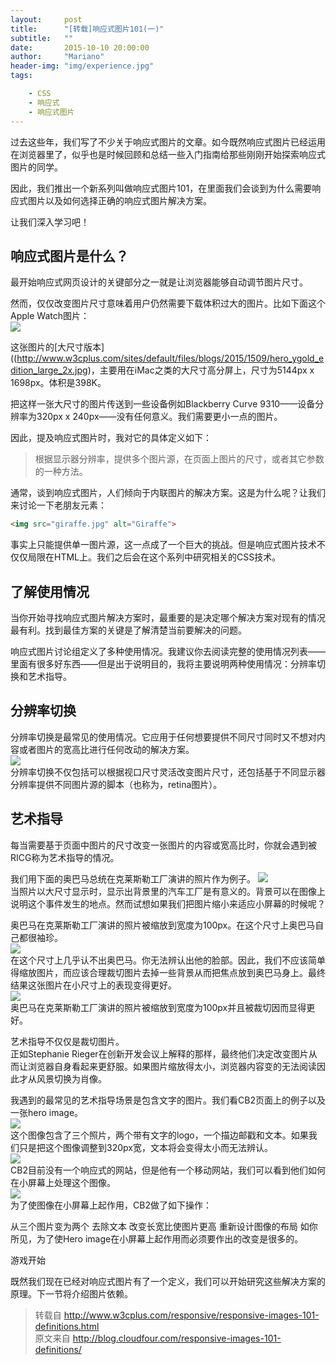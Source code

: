 ```yaml
---
layout:     post
title:      "[转载]响应式图片101(一)"
subtitle:   ""
date:       2015-10-10 20:00:00
author:     "Mariano"
header-img: "img/experience.jpg"
tags:  

    - CSS 
    - 响应式 
    - 响应式图片
---  
```

  
过去这些年，我们写了不少关于响应式图片的文章。如今既然响应式图片已经运用在浏览器里了，似乎也是时候回顾和总结一些入门指南给那些刚刚开始探索响应式图片的同学。

因此，我们推出一个新系列叫做响应式图片101，在里面我们会谈到为什么需要响应式图片以及如何选择正确的响应式图片解决方案。

让我们深入学习吧！  
  
## 响应式图片是什么？  
最开始响应式网页设计的关键部分之一就是让浏览器能够自动调节图片尺寸。

然而，仅仅改变图片尺寸意味着用户仍然需要下载体积过大的图片。比如下面这个Apple Watch图片：  
![]({{site.baseurl}}/img/hero_ygold_edition_800.jpg)   
 
这张图片的[大尺寸版本]((http://www.w3cplus.com/sites/default/files/blogs/2015/1509/hero_ygold_edition_large_2x.jpg)，主要用在iMac之类的大尺寸高分屏上，尺寸为5144px x 1698px。体积是398K。

把这样一张大尺寸的图片传送到一些设备例如Blackberry Curve 9310——设备分辨率为320px x 240px——没有任何意义。我们需要更小一点的图片。

因此，提及响应式图片时，我对它的具体定义如下：  
  
> 根据显示器分辨率，提供多个图片源，在页面上图片的尺寸，或者其它参数的一种方法。  
  
通常，谈到响应式图片，人们倾向于内联图片的解决方案。这是为什么呢？让我们来讨论一下老朋友<img>元素：  
  
```html
<img src="giraffe.jpg" alt="Giraffe">   
```  
事实上<img>只能提供单一图片源，这一点成了一个巨大的挑战。但是响应式图片技术不仅仅局限在HTML上。我们之后会在这个系列中研究相关的CSS技术。  
## 了解使用情况  
当你开始寻找响应式图片解决方案时，最重要的是决定哪个解决方案对现有的情况最有利。找到最佳方案的关键是了解清楚当前要解决的问题。

响应式图片讨论组定义了多种使用情况。我建议你去阅读完整的使用情况列表——里面有很多好东西——但是出于说明目的，我将主要说明两种使用情况：分辨率切换和艺术指导。   
 
## 分辨率切换

分辨率切换是最常见的使用情况。它应用于任何想要提供不同尺寸同时又不想对内容或者图片的宽高比进行任何改动的解决方案。  
![]({{site.baseurl}}/img/resolution-switching.jpg)  
分辨率切换不仅包括可以根据视口尺寸灵活改变图片尺寸，还包括基于不同显示器分辨率提供不同图片源的脚本（也称为，retina图片）。  
## 艺术指导  
每当需要基于页面中图片的尺寸改变一张图片的内容或宽高比时，你就会遇到被RICG称为艺术指导的情况。

我们用下面的奥巴马总统在克莱斯勒工厂演讲的照片作为例子。 
![]({{site.baseurl}}/img/obama-500.jpg)  
当照片以大尺寸显示时，显示出背景里的汽车工厂是有意义的。背景可以在图像上说明这个事件发生的地点。然而试想如果我们把图片缩小来适应小屏幕的时候呢？

奥巴马在克莱斯勒工厂演讲的照片被缩放到宽度为100px。在这个尺寸上奥巴马自己都很袖珍。  
![]({{site.baseurl}}/img/obama-100.jpg)  
在这个尺寸上几乎认不出奥巴马。你无法辨认出他的脸部。因此，我们不应该简单得缩放图片，而应该合理裁切图片去掉一些背景从而把焦点放到奥巴马身上。最终结果这张图片在小尺寸上的表现变得更好。  
![]({{site.baseurl}}/img/obama-100-art.jpg)  
奥巴马在克莱斯勒工厂演讲的照片被缩放到宽度为100px并且被裁切因而显得更好。

艺术指导不仅仅是裁切图片。  
正如Stephanie Rieger在创新开发会议上解释的那样，最终他们决定改变图片从而让浏览器自身看起来更舒服。如果图片缩放得太小，浏览器内容变的无法阅读因此才从风景切换为肖像。

我遇到的最常见的艺术指导场景是包含文字的图片。我们看CB2页面上的例子以及一张hero image。  
![]({{site.baseurl}}/img/cb2-870.jpg)  
这个图像包含了三个照片，两个带有文字的logo，一个描边邮戳和文本。如果我们只是把这个图像调整到320px宽，文本将会变得太小而无法辨认。  
![]({{site.baseurl}}/img/cb2-320.jpg)  
CB2目前没有一个响应式的网站，但是他有一个移动网站，我们可以看到他们如何在小屏幕上处理这个图像。  
![]({{site.baseurl}}/img/cb2-mobile.jpeg)  
为了使图像在小屏幕上起作用，CB2做了如下操作：

从三个图片变为两个
去除文本
改变长宽比使图片更高
重新设计图像的布局
如你所见，为了使Hero image在小屏幕上起作用而必须要作出的改变是很多的。

游戏开始

既然我们现在已经对响应式图片有了一个定义，我们可以开始研究这些解决方案的原理。下一节将介绍图片依赖。  
>转载自 http://www.w3cplus.com/responsive/responsive-images-101-definitions.html  
> 原文来自 http://blog.cloudfour.com/responsive-images-101-definitions/

